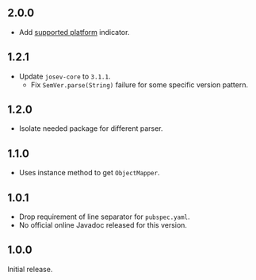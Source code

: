 ## 2.0.0

* Add [supported platform](https://dart.dev/tools/pub/pubspec#platforms) indicator.

## 1.2.1

* Update `josev-core` to `3.1.1`.
  * Fix `SemVer.parse(String)` failure for some specific version pattern.

## 1.2.0

* Isolate needed package for different parser.

## 1.1.0

* Uses instance method to get `ObjectMapper`.

## 1.0.1

* Drop requirement of line separator for `pubspec.yaml`.
* No official online Javadoc released for this version.

## 1.0.0

Initial release.